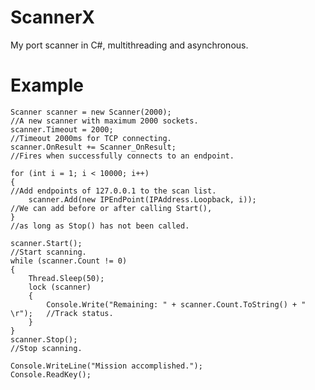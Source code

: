 # ScannerX
My port scanner in C#, multithreading and asynchronous.

# Example
    Scanner scanner = new Scanner(2000);                                            //A new scanner with maximum 2000 sockets.
    scanner.Timeout = 2000;                                                         //Timeout 2000ms for TCP connecting.
    scanner.OnResult += Scanner_OnResult;                                           //Fires when successfully connects to an endpoint.

    for (int i = 1; i < 10000; i++)
    {                                                                               //Add endpoints of 127.0.0.1 to the scan list.
        scanner.Add(new IPEndPoint(IPAddress.Loopback, i));                         //We can add before or after calling Start(), 
    }                                                                               //as long as Stop() has not been called.

    scanner.Start();                                                                //Start scanning.
    while (scanner.Count != 0)
    {
        Thread.Sleep(50);
        lock (scanner)
        {
            Console.Write("Remaining: " + scanner.Count.ToString() + "      \r");   //Track status.
        }
    }
    scanner.Stop();                                                                 //Stop scanning.

    Console.WriteLine("Mission accomplished.");
    Console.ReadKey();
